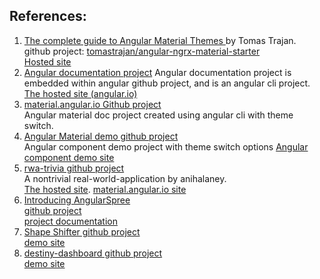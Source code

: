 ## **References**:
1. [The complete guide to Angular Material Themes ](https://medium.com/@tomastrajan/the-complete-guide-to-angular-material-themes-4d165a9d24d1) by Tomas Trajan.  
github project: [tomastrajan/angular-ngrx-material-starter](https://github.com/tomastrajan/angular-ngrx-material-starter)  
[Hosted site](https://tomastrajan.github.io/angular-ngrx-material-starter#/about)
2. [Angular documentation project](https://github.com/angular/angular/tree/master/aio) 
Angular documentation project is embedded within angular github project, and is an angular cli project.  
[The hosted site (angular.io)](https://angular.io/)
3. [material.angular.io Github project](https://material.angular.io)  
Angular material doc project created using angular cli with theme switch.  
4. [Angular Material demo github project](https://github.com/angular/material2/tree/master/src/demo-app)  
Angular component demo project with theme switch options
[Angular component demo site](https://tina-material-tree.firebaseapp.com/)
5. [rwa-trivia github project](https://github.com/anihalaney/rwa-trivia)  
A nontrivial real-world-application by anihalaney.   
[The hosted site](https://rwa-trivia.firebaseapp.com).
[material.angular.io site](https://material.angular.io/)
5. [Introducing AngularSpree](https://medium.com/aviabird/introducing-angularspree-ad55bea64d6c)  
[github project](https://github.com/aviabird/angularspree)  
[project documentation](https://aviabird.github.io/angularspree/)
6. [Shape Shifter github project](https://github.com/alexjlockwood/ShapeShifter)  
[demo site](https://shapeshifter.design/)
7. [destiny-dashboard github project](https://github.com/lax20attack/destiny-dashboard/blob/master/angular/src/app/nav/nav.component.html)  
[demo site](https://www.destinydashboard.net/#/dashboard)